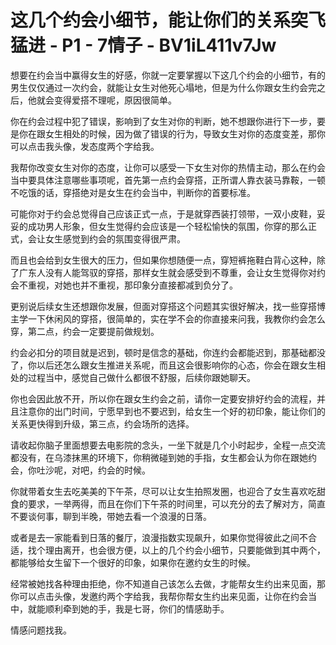 # 这几个约会小细节，能让你们的关系突飞猛进 - P1 - 7情子 - BV1iL411v7Jw

想要在约会当中赢得女生的好感，你就一定要掌握以下这几个约会的小细节，有的男生仅仅通过一次约会，就能让女生对他死心塌地，但是为什么你跟女生约会完之后，他就会变得爱搭不理呢，原因很简单。

你在约会过程中犯了错误，影响到了女生对你的判断，她不想跟你进行下一步，要是你在跟女生相处的时候，因为做了错误的行为，导致女生对你的态度变差，那你可以点击我头像，发态度两个字给我。

我帮你改变女生对你的态度，让你可以感受一下女生对你的热情主动，那么在约会当中要具体注意哪些事项呢，首先第一点约会穿搭，正所谓人靠衣装马靠鞍，一顿不吃饿的话，穿搭绝对是女生在约会当中，判断你的首要标准。

可能你对于约会总觉得自己应该正式一点，于是就穿西装打领带，一双小皮鞋，妥妥的成功男人形象，但女生觉得约会应该是一个轻松愉快的氛围，你穿的那么正式，会让女生感觉到约会的氛围变得很严肃。

而且也会给到女生很大的压力，但如果你想随便一点，穿短裤拖鞋白背心这种，除了广东人没有人能驾驭的穿搭，那样女生就会感受到不尊重，会让女生觉得你对约会不重视，对她也并不重视，那印象分直接都减到负分了。

更别说后续女生还想跟你发展，但面对穿搭这个问题其实很好解决，找一些穿搭博主学一下休闲风的穿搭，很简单的，实在学不会的你直接来问我，我教你约会怎么穿，第二点，约会一定要提前做规划。

约会必扣分的项目就是迟到，顿时是信念的基础，你连约会都能迟到，那基础都没了，你以后还怎么跟女生推进关系呢，而且这会很影响你的心态，你会在跟女生相处的过程当中，感觉自己做什么都很不舒服，后续你跟她聊天。

你也会因此放不开，所以你在跟女生约会之前，请你一定要安排好约会的流程，并且注意你的出门时间，宁愿早到也不要迟到，给女生一个好的初印象，能让你们的关系更快得到升级，第三点，约会场所的选择。

请收起你脑子里面想要去电影院的念头，一坐下就是几个小时起步，全程一点交流都没有，在乌漆抹黑的环境下，你稍微碰到她的手指，女生都会认为你在跟她约会，你吐沙呢，对吧，约会的时候。

你就带着女生去吃美美的下午茶，尽可以让女生拍照发圈，也迎合了女生喜欢吃甜食的要求，一举两得，而且在你们下午茶的时间里，可以充分的去了解对方，简直不要谈何事，聊到半晚，带她去看一个浪漫的日落。

或者是去一家能看到日落的餐厅，浪漫指数实现飙升，如果你觉得彼此之间不合适，找个理由离开，也会很方便，以上的几个约会小细节，只要能做到其中两个，都能够给女生留下一个很好的印象，如果你在邀约女生的时候。

经常被她找各种理由拒绝，你不知道自己该怎么去做，才能帮女生约出来见面，那你可以点击头像，发邀约两个字给我，我帮你帮女生约出来见面，让你在约会当中，就能顺利牵到她的手，我是七哥，你们的情感助手。

情感问题找我。
